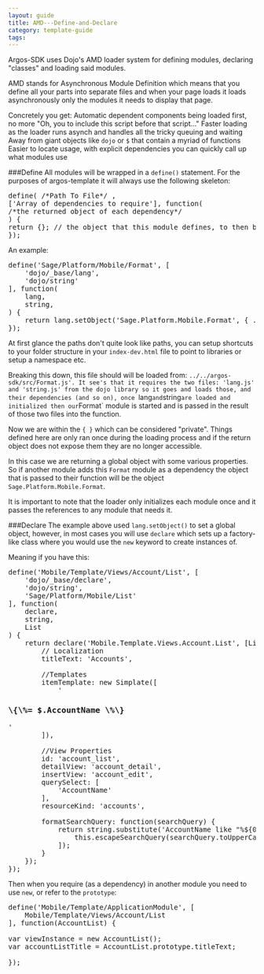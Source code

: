 ---
layout: guide
title: AMD---Define-and-Declare
category: template-guide
tags: 
---
Argos-SDK uses Dojo's AMD loader system for defining modules, declaring "classes" and loading said modules.

AMD stands for Asynchronous Module Definition which means that you define all your parts into separate files and when your page loads it loads asynchronously only the modules it needs to display that page.

Concretely you get:
Automatic dependent components being loaded first, no more "Oh, you to include this script before that script..."
Faster loading as the loader runs asynch and handles all the tricky queuing and waiting
Away from giant objects like `dojo` or `$` that contain a myriad of functions
Easier to locate usage, with explicit dependencies you can quickly call up what modules use

###Define
All modules will be wrapped in a `define()` statement. For the purposes of argos-template it will always use the following skeleton:

<pre class="brush: js">
define( /*Path To File*/ , 
['Array of dependencies to require'], function(
/*the returned object of each dependency*/
) {
return {}; // the object that this module defines, to then be required in other modules
});
</pre>

An example:
<pre class="brush: js">
define('Sage/Platform/Mobile/Format', [
    'dojo/_base/lang',
    'dojo/string'
], function(
    lang,
    string,
) {
    return lang.setObject('Sage.Platform.Mobile.Format', { ... });
});
</pre>

At first glance the paths don't quite look like paths, you can setup shortcuts to your folder structure in your `index-dev.html` file to point to libraries or setup a namespace etc. 

Breaking this down, this file should will be loaded from: `../../argos-sdk/src/Format.js'.
It see's that it requires the two files: 'lang.js' and 'string.js' from the dojo library so it goes and loads those, and their dependencies (and so on), once `lang` and `string` are loaded and initialized then our `Format` module is started and is passed in the result of those two files into the function.

Now we are within the `{ }` which can be considered "private". Things defined here are only ran once during the loading process and if the return object does not expose them they are no longer accessible.

In this case we are returning a global object with some various properties. So if another module adds this `Format` module as a dependency the object that is passed to their function will be the object `Sage.Platform.Mobile.Format`.

It is important to note that the loader only initializes each module once and it passes the references to any module that needs it.

###Declare
The example above used `lang.setObject()` to set a global object, however, in most cases you will use `declare` which sets up a factory-like class where you would use the `new` keyword to create instances of.

Meaning if you have this:

<pre class="brush: js">
define('Mobile/Template/Views/Account/List', [
    'dojo/_base/declare',
    'dojo/string',
    'Sage/Platform/Mobile/List'
], function(
    declare,
    string,
    List
) {
    return declare('Mobile.Template.Views.Account.List', [List], {
        // Localization
        titleText: 'Accounts',

        //Templates
        itemTemplate: new Simplate([
            '<h3>\{\%= $.AccountName \%\}</h3>'
        ]),

        //View Properties
        id: 'account_list',
        detailView: 'account_detail',
        insertView: 'account_edit',
        querySelect: [
            'AccountName'
        ],
        resourceKind: 'accounts',

        formatSearchQuery: function(searchQuery) {
            return string.substitute('AccountName like "%${0}%"', [
                this.escapeSearchQuery(searchQuery.toUpperCase())
            ]);
        }
    });
});
</pre>

Then when you require (as a dependency) in another module you need to use `new`, or refer to the `prototype`:
<pre class="brush: js">
define('Mobile/Template/ApplicationModule', [
    Mobile/Template/Views/Account/List
], function(AccountList) {

var viewInstance = new AccountList();
var accountListTitle = AccountList.prototype.titleText;

});
</pre>


